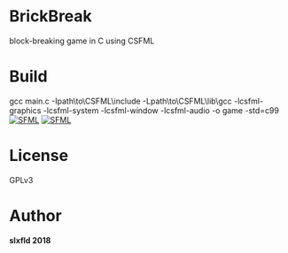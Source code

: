 # BrickBreak
block-breaking game in C using CSFML
# Build 
gcc main.c -Ipath\to\CSFML\include -Lpath\to\CSFML\lib\gcc  -lcsfml-graphics -lcsfml-system -lcsfml-window -lcsfml-audio -o game -std=c99
</br>
[![SFML](https://img.shields.io/badge/SFML%20--brightgreen.svg?style=flat-square)](https://www.sfml-dev.org/download/csfml/)
[![SFML](https://img.shields.io/badge/gcc%20--brightred.svg?style=flat-square)](https://gcc.gnu.org/)
# License
GPLv3
# Author
**slxfld 2018**
